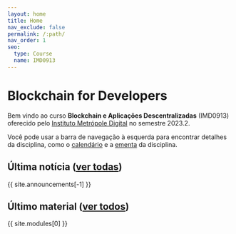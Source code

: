 ```yaml
---
layout: home
title: Home
nav_exclude: false
permalink: /:path/
nav_order: 1
seo:
  type: Course
  name: IMD0913
---
```


# Blockchain for Developers

Bem vindo ao curso **Blockchain e Aplicações Descentralizadas** (IMD0913) oferecido pelo [Instituto Metrópole Digital](http://imd.ufrn.br) no semestre 2023.2.

Você pode usar a barra de navegação à esquerda para encontrar detalhes da disciplina, como o [calendário](calendar) e a [ementa](about) da disciplina. 

## Última notícia ([ver todas](announcements))

{{ site.announcements[-1] }}

## Último material ([ver todos](calendar))

{{ site.modules[0] }}